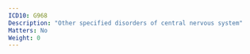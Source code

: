 ```yaml
---
ICD10: G968
Description: "Other specified disorders of central nervous system"
Matters: No
Weight: 0
---
```


